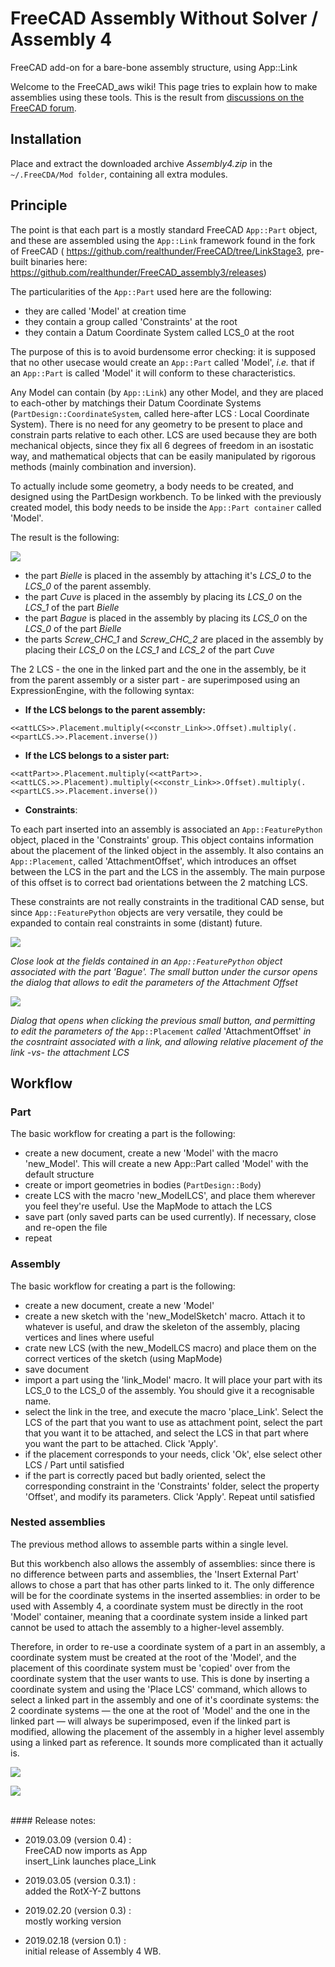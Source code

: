 # FreeCAD Assembly Without Solver / Assembly 4

FreeCAD add-on for a bare-bone assembly structure, using App::Link

Welcome to the FreeCAD_aws wiki! This page tries to explain how to make assemblies using these tools. This is the result from [discussions on the FreeCAD forum](https://forum.freecadweb.org/viewtopic.php?f=20&t=32843).


## Installation

Place and extract the downloaded archive _Assembly4.zip_ in the `~/.FreeCDA/Mod folder`, containing all extra modules.


## Principle

The point is that each part is a mostly standard FreeCAD `App::Part` object, and these are assembled using the `App::Link` framework found in the fork of FreeCAD ( https://github.com/realthunder/FreeCAD/tree/LinkStage3, pre-built binaries here: https://github.com/realthunder/FreeCAD_assembly3/releases)

The particularities of the `App::Part` used here are the following:

* they are called 'Model' at creation time 
* they contain a group called 'Constraints' at the root 
* they contain a Datum Coordinate System called LCS_0 at the root

The purpose of this is to avoid burdensome error checking: it is supposed that no other usecase would create an `App::Part` called 'Model', _i.e._ that if an `App::Part` is called 'Model' it will conform to these characteristics.

Any Model can contain (by `App::Link`) any other Model, and they are placed to each-other by matchings their Datum Coordinate Systems (`PartDesign::CoordinateSystem`, called here-after LCS : Local Coordinate System). There is no need for any geometry to be present to place and constrain parts relative to each other. LCS are used because they are both mechanical objects, since they fix all 6 degrees of freedom in an isostatic way, and mathematical objects that can be easily manipulated by rigorous methods (mainly combination and inversion).

To actually include some geometry, a body needs to be created, and designed using the PartDesign workbench. To be linked with the previously created model, this body needs to be inside the `App::Part container` called 'Model'.  

The result is the following:

![](Resources/media/Asm4_wb0.png)

* the part _Bielle_ is placed in the assembly by attaching it's _LCS_0_ to the _LCS_0_ of the parent assembly. 
* the part _Cuve_ is placed in the assembly by placing its _LCS_0_ on the _LCS_1_ of the part _Bielle_
* the part _Bague_ is placed in the assembly by placing its _LCS_0_ on the _LCS_0_ of the part _Bielle_
* the parts _Screw_CHC_1_ and _Screw_CHC_2_ are placed in the assembly by placing their _LCS_0_ on the _LCS_1_ and _LCS_2_ of the part _Cuve_

The 2 LCS - the one in the linked part and the one in the assembly, be it from the parent assembly or a sister part - are superimposed using an ExpressionEngine, with the following syntax:

* **If the LCS belongs to the parent assembly:**

`<<attLCS>>.Placement.multiply(<<constr_Link>>.Offset).multiply(.<<partLCS.>>.Placement.inverse())`

* **If the LCS belongs to a sister part:**

`<<attPart>>.Placement.multiply(<<attPart>>.<<attLCS.>>.Placement).multiply(<<constr_Link>>.Offset).multiply(.<<partLCS.>>.Placement.inverse())`

* **Constraints**:

To each part inserted into an assembly is associated an `App::FeaturePython` object, placed in the 'Constraints' group. This object contains information about the placement of the linked object in the assembly. It also contains an `App::Placement`, called 'AttachmentOffset', which introduces an offset between the LCS in the part and the LCS in the assembly. The main purpose of this offset is to correct bad orientations between the 2 matching LCS. 

These constraints are not really constraints in the traditional CAD sense, but since `App::FeaturePython` objects are very versatile, they could be expanded to contain real constraints in some (distant) future.

![](Resources/media/Asm4_wb1.png)

_Close look at the fields contained in an `App::FeaturePython` object associated with the part 'Bague'. The small button under the cursor opens the dialog that allows to edit the parameters of the Attachment Offset_

![](Resources/media/Asm4_wb2.png)

_Dialog that opens when clicking the previous small button, and permitting to edit the parameters of the_ `App::Placement` _called_ 'AttachmentOffset' _in the cosntraint associated with a link, and allowing relative placement of the link -vs- the attachment LCS_

## Workflow

### Part

The basic workflow for creating a part is the following:

* create a new document, create a new 'Model' with the macro 'new_Model'. This will create a new App::Part called 'Model' with the default structure
* create or import geometries in bodies (`PartDesign::Body`)
* create LCS with the macro 'new_ModelLCS', and place them wherever you feel they're useful. Use the MapMode to attach the LCS
* save part (only saved parts can be used currently). If necessary, close and re-open the file
* repeat

### Assembly

The basic workflow for creating a part is the following:

* create a new document, create a new 'Model'
* create a new sketch with the 'new_ModelSketch' macro. Attach it to whatever is useful, and draw the skeleton of the assembly, placing vertices and lines where useful
* crate new LCS (with the new_ModelLCS macro) and place them on the correct vertices of the sketch (using MapMode)
* save document
* import a part using the 'link_Model' macro. It will place your part with its LCS_0 to the LCS_0 of the assembly. You should give it a recognisable name. 
* select the link in the tree, and execute the macro 'place_Link'. Select the LCS of the part that you want to use as attachment point, select the part that you want it to be attached, and select the LCS in that part where you want the part to be attached. Click 'Apply'. 
* if the placement corresponds to your needs, click 'Ok', else select other LCS / Part until satisfied
* if the part is correctly paced but badly oriented, select the corresponding constraint in the 'Constraints' folder, select the property 'Offset', and modify its parameters. Click 'Apply'. Repeat until satisfied

### Nested assemblies

The previous method allows to assemble parts within a single level. 

But this workbench also allows the assembly of assemblies: since there is no difference between parts and assemblies, the 'Insert External Part' allows to chose a part that has other parts linked to it. The only difference will be for the coordinate systems in the inserted assemblies: in order to be used with Assembly 4, a coordinate system must be directly in the root 'Model' container, meaning that a coordinate system inside a linked part cannot be used to attach the assembly to a higher-level assembly.

Therefore, in order to re-use a coordinate system of a part in an assembly, a coordinate system must be created at the root of the 'Model', and the placement of this coordinate system must be 'copied' over from the coordinate system that the user wants to use. This is done by inserting a coordinate system and using the 'Place LCS' command, which allows to select a linked part in the assembly and one of it's coordinate systems: the 2 coordinate systems — the one at the root of 'Model' and the one in the linked part — will always be superimposed, even if the linked part is modified, allowing the placement of the assembly in a higher level assembly using a linked part as reference. It sounds more complicated than it actually is.

![](Resources/media/asm_V4_2pistons.gif)

![](Resources/media/Lego_House+Garden.png)







<br/>
#### Release notes:<br/>

* 2019.03.09 (version 0.4) : <br/>
FreeCAD now imports as App <br/>
insert_Link launches place_Link

* 2019.03.05 (version 0.3.1) : <br/>
added the RotX-Y-Z buttons

* 2019.02.20 (version 0.3) : <br/>
mostly working version

* 2019.02.18 (version 0.1) : <br/>
initial release of Assembly 4 WB.




